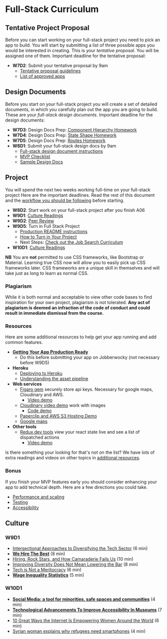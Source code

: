 # Full-Stack Curriculum

## Tentative Project Proposal

Before you can start working on your full-stack project you need to pick
an app to build. You will start by submitting a list of three possible
apps you would be interested in creating. This is your _tentative
proposal_. You will be assigned one of them. Important deadline for the tentative
proposal:


  * **W7D2**: Submit your tentative proposal by 9am
    * [Tentative proposal guidelines][tentative-proposal]
    * [List of approved apps][good-projects]

[tentative-proposal]: proposal/tentative-project-proposal.md
[good-projects]: proposal/projects-to-clone.md

## Design Documents

Before you start on your full-stack project you will create a set of detailed
documents, in which you carefully plan out the app you are going to build.
These are your _full-stack design documents_. Important deadline for the
design documents:

  * **W7D3**: Design Docs Prep: [Component Hierarchy Homework][component]
  * **W7D4**: Design Docs Prep: [State Shape Homework][state-shape]
  * **W7D5**: Design Docs Prep: [Routes Homework][routes]
  * **W8D1**: Submit your full-stack design docs by 9am
    * [Full-stack design document instructions][fsp]
    * [MVP Checklist][mvp-checklist]
    * [Sample Design Docs][sample-design-docs]

[component]: homeworks/proposal-prep/component-hierarchy.md
[state-shape]: homeworks/proposal-prep/state-shape.md
[routes]: homeworks/proposal-prep/routes.md

[fsp]: proposal/
[sample-design-docs]: https://www.github.com/appacademy/bluebird/wiki
[mvp-checklist]: proposal/mvp-list.md

## Project

You will spend the next two weeks working full-time on your
full-stack project Here are the important deadlines. Read the rest of this
document and the [workflow you should be following][during-project] before
starting.

* **W8D2**: Start work on your full-stack project after you finish A06
* **W9D1**: [Culture Readings](#w9d1)
* **W9D2**: [Peer Review][peer-review]
* **W9D5**: Turn in Full Stack Project
  * [Production README instructions][production-readme]
  * [How to Turn in Your Project][turn-in-fullstack]
  * Next Steps: [Check out the Job Search Curriculum][jobsearch]
* **W10D1**: [Culture Readings](#w10d1)

**NB** You are **not** permitted to use CSS frameworks, like Bootstrap or
Material. Learning true CSS now will allow you to easily pick up CSS frameworks
later. CSS frameworks are a unique skill in themselves and will take just as
long to learn as normal CSS.

[during-project]: project/during-the-project.md
[peer-review]: project/peer-review.md
[production-readme]: project/production-readme.md
[turn-in-fullstack]: project/turn_in_fullstack.md
[jobsearch]: https://github.com/appacademy/job-search-curriculum

### Plagiarism

While it is both normal and acceptable to view other code bases to find
inspiration for your own project, plagiarism is not tolerated.
**Any act of plagiarism is deemed an infraction of the code of conduct
and could result in immediate dismissal from the course.**

### Resources

Here are some additional resources to help get your app running and add
common features.

* **[Getting Your App Production Ready][production-ready]**
  * Do this before submitting your app on Jobberwocky (not necessary
before W9D5)
* **Heroku**
  * [Deploying to Heroku][heroku-deployment]
  * [Understanding the asset pipeline][asset-pipeline]
* **Web services**
  * [Figaro gem][figaro] securely store api keys. Necessary for google
maps, Cloudinary and AWS.
    * [Video demo][figaro-video]
  * [Cloudinary video demo][cloudinary-video] work with images
    * [Code demo][cloudinary-demo]
  * [Paperclip and AWS S3 Hosting Demo][paperclip-aws-demo]
  * [Google maps][google-maps-demo]
* **Other tools**
  * [Redux dev tools][redux-dev-tools] view your react state live and
see a list of dispatched actions
    * [Video demo][redux-dev-tools-video]

Is there something your looking for that's not on the list?
We have lots of extra readings and videos on other topics in [additional
resources][additional-resources].

[production-ready]: ./resources/helpful_tools/production-ready.md
[additional-resources]: ./additional_resources.md
[heroku-deployment]: resources/helpful_tools/heroku-deployment.md
[figaro]: resources/security/figaro.md
[figaro-video]: https://vimeo.com/164602277
[paperclip-aws-demo]: resources/cdns/file_upload_demo
[cloudinary-video]: https://vimeo.com/164612621
[cloudinary-demo]: https://github.com/appacademy/react_cloudinary_demo
[google-maps-demo]: https://github.com/appacademy/curriculum/tree/master/react/demos/react_map_demo
[redux-dev-tools]: https://github.com/appacademy/curriculum/blob/c280e51a978c9a67243a2bb2d5f4650d9f53d387/react/readings/redux_dev_tools.md
[redux-dev-tools-video]: https://vimeo.com/194738174
[asset-pipeline]: resources/helpful_tools/asset-pipeline.md

### Bonus

If you finish your MVP features early you should consider enhancing your
app to add technical depth. Here are a few directions you could take.

  * [Performance and scaling][performance-and-scaling]
  * [Testing][testing]
  * [Accessibility]

[performance-and-scaling]: bonus/performance.md
[testing]: bonus/testing.md
[accessibility]: bonus/accessibility.md

## Culture

### W9D1

* [Intersectional Approaches to Diversifying the Tech Sector][intersectional-diversifying] (6 min)
* **[We Hire The Best][the-best]** (8 min)
* [Hiring, Rock Stars, and How Camaraderie Fails Us][rock-stars] (10 min)
* [Improving Diversity Does Not Mean Lowering the Bar][lowering-bar] (8 min)
* [Tech is Not a Meritocracy][meritocracy] (6 min)
* **[Wage Inequality Statistics][wage-inequality]** (5 min)

[intersectional-diversifying]: https://modelviewculture.com/pieces/intersectional-approaches-to-diversifying-the-tech-sector
[the-best]: https://modelviewculture.com/pieces/we-hire-the-best
[rock-stars]: https://modelviewculture.com/pieces/hiring-rock-stars-and-how-camaraderie-fails-us
[lowering-bar]: https://kateheddleston.com/blog/improving-diversity-does-not-mean-lowering-the-bar
[meritocracy]: https://qz.com/66866/once-and-for-all-tech-is-not-a-meritocracy/
[wage-inequality]: https://hired.com/gender-wage-gap-2017

### W10D1

* **[Social Media: a tool for minorities, safe spaces and communities][social-media]** (4 min)
* **[Technological Advancements To Improve Accessibility In Museums][museum-accessibility]** (7 min)
* [10 Great Ways the Internet Is Empowering Women Around the World][empowering-women] (6 min)
* [Syrian woman explains why refugees need smartphones][smartphones] (4 min)

[social-media]: http://www.lovefromberlin.net/social-media-a-tool-for-minorities-safe-spaces-and-communities/
[museum-accessibility]: http://amt-lab.org/blog/2016/4/accessibility-rebooted-technological-advancements-to-improve-accessibility-in-museums
[empowering-women]: http://www.huffingtonpost.com/kathy-brown/10-great-ways-the-interne_b_6817738.html
[smartphones]: https://www.independent.co.uk/news/world/europe/why-do-refugees-have-smartphones-syrian-woman-explains-perfectly-refugee-crisis-a7025356.html
